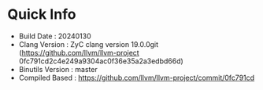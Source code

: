 # Quick Info
* Build Date : 20240130
* Clang Version : ZyC clang version 19.0.0git (https://github.com/llvm/llvm-project 0fc791cd2c4e249a9304ac0f36e35a2a3edbd66d)
* Binutils Version : master
* Compiled Based : https://github.com/llvm/llvm-project/commit/0fc791cd


